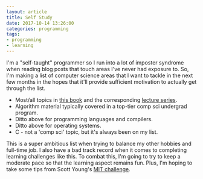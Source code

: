 ```yaml
---
layout: article
title: Self Study
date: 2017-10-14 13:26:00
categories: programming
tags:
- programming
- learning
---
```


I'm a "self-taught" programmer so I run into a lot of imposter syndrome when reading blog posts that touch areas I've never had exposure to. So, I'm making a list of computer science areas that I want to tackle in the next few months in the hopes that it'll provide sufficient motivation to actually get through the list.

- Most/all topics in [this book](https://courses.csail.mit.edu/6.042/spring17/mcs.pdf) and the corresponding [lecture series](https://ocw.mit.edu/courses/electrical-engineering-and-computer-science/6-042j-mathematics-for-computer-science-fall-2010/).
- Algorithm material typically covered in a top-tier comp sci undergrad program.
- Ditto above for programming languages and compilers.
- Ditto above for operating systems.
- C - not a 'comp sci' topic, but it's always been on my list.

This is a super ambitious list when trying to balance my other hobbies and full-time job. I also have a bad track record when it comes to completing learning challenges like this. To combat this, I'm going to try to keep a moderate pace so that the learning aspect remains fun. Plus, I'm hoping to take some tips from Scott Young's [MIT challenge](https://www.scotthyoung.com/blog/myprojects/mit-challenge-2/).
